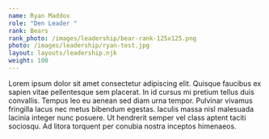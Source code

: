 ```yaml
---
name: Ryan Maddox
role: "Den Leader "
rank: Bears
rank_photo: /images/leadership/bear-rank-125x125.png
photo: /images/leadership/ryan-test.jpg
layout: layouts/leadership.njk
weight: 100
---
```

Lorem ipsum dolor sit amet consectetur adipiscing elit. Quisque faucibus ex sapien vitae pellentesque sem placerat. In id cursus mi pretium tellus duis convallis. Tempus leo eu aenean sed diam urna tempor. Pulvinar vivamus fringilla lacus nec metus bibendum egestas. Iaculis massa nisl malesuada lacinia integer nunc posuere. Ut hendrerit semper vel class aptent taciti sociosqu. Ad litora torquent per conubia nostra inceptos himenaeos.
